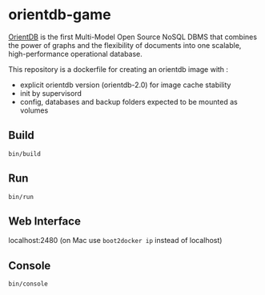 # orientdb-game

[OrientDB](http://www.orientdb.org) is the first Multi-Model Open Source NoSQL DBMS that combines the power of graphs and the flexibility of documents into one scalable, high-performance operational database.

This repository is a dockerfile for creating an orientdb image with :
- explicit orientdb version (orientdb-2.0) for image cache stability
- init by supervisord
- config, databases and backup folders expected to be mounted as volumes

## Build

    bin/build

## Run

    bin/run

## Web Interface

  localhost:2480 (on Mac use `boot2docker ip` instead of localhost)

## Console

    bin/console


